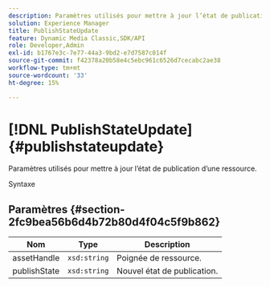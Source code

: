 ```yaml
---
description: Paramètres utilisés pour mettre à jour l’état de publication d’une ressource.
solution: Experience Manager
title: PublishStateUpdate
feature: Dynamic Media Classic,SDK/API
role: Developer,Admin
exl-id: b1767e3c-7e77-44a3-9bd2-e7d7587c014f
source-git-commit: f42378a20b58e4c5ebc961c6526d7cecabc2ae38
workflow-type: tm+mt
source-wordcount: '33'
ht-degree: 15%

---
```


# [!DNL PublishStateUpdate]{#publishstateupdate}

Paramètres utilisés pour mettre à jour l’état de publication d’une ressource.

Syntaxe

## Paramètres {#section-2fc9bea56b6d4b72b80d4f04c5f9b862}

| Nom | Type | Description |
|---|---|---|
| assetHandle | `xsd:string` | Poignée de ressource. |
| publishState | `xsd:string` | Nouvel état de publication. |
